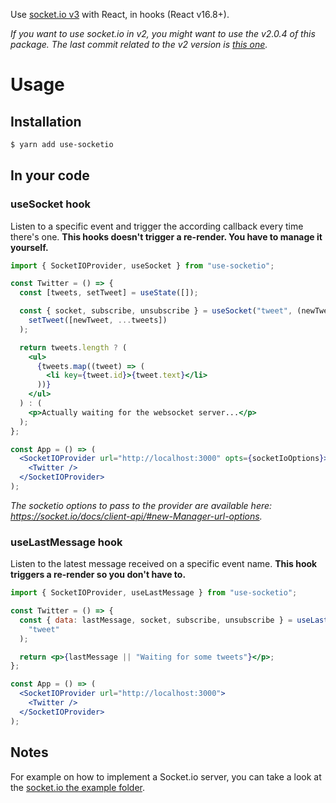 Use [socket.io v3](https://socket.io/) with React, in hooks (React v16.8+).

_If you want to use socket.io in v2, you might want to use the v2.0.4 of this package. The last commit related to the v2 version is [this one](https://github.com/mfrachet/server-push-hooks/tree/4636e16f6753c5a49a52b0091ec92fce44e9913b)._

# Usage

## Installation

```sh
$ yarn add use-socketio
```

## In your code

### useSocket hook

Listen to a specific event and trigger the according callback every time there's one. **This hooks doesn't trigger a re-render. You have to manage it yourself.**

```jsx
import { SocketIOProvider, useSocket } from "use-socketio";

const Twitter = () => {
  const [tweets, setTweet] = useState([]);

  const { socket, subscribe, unsubscribe } = useSocket("tweet", (newTweet) =>
    setTweet([newTweet, ...tweets])
  );

  return tweets.length ? (
    <ul>
      {tweets.map((tweet) => (
        <li key={tweet.id}>{tweet.text}</li>
      ))}
    </ul>
  ) : (
    <p>Actually waiting for the websocket server...</p>
  );
};

const App = () => (
  <SocketIOProvider url="http://localhost:3000" opts={socketIoOptions}>
    <Twitter />
  </SocketIOProvider>
);
```

_The socketio options to pass to the provider are available here: https://socket.io/docs/client-api/#new-Manager-url-options._

### useLastMessage hook

Listen to the latest message received on a specific event name. **This hook triggers a re-render so you don't have to.**

```jsx
import { SocketIOProvider, useLastMessage } from "use-socketio";

const Twitter = () => {
  const { data: lastMessage, socket, subscribe, unsubscribe } = useLastMessage(
    "tweet"
  );

  return <p>{lastMessage || "Waiting for some tweets"}</p>;
};

const App = () => (
  <SocketIOProvider url="http://localhost:3000">
    <Twitter />
  </SocketIOProvider>
);
```

## Notes

For example on how to implement a Socket.io server, you can take a look at the [socket.io the example folder](../../example/socketio/socketio-server.js).
